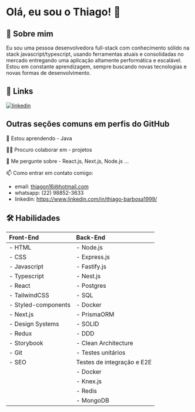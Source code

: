 
# Olá, eu sou o Thiago! 👋


## 🚀 Sobre mim
Eu sou uma pessoa desenvolvedora full-stack com conhecimento sólido na stack javascript/typescript, usando ferramentas atuais e consolidadas no mercado entregando uma aplicação altamente performática e escalável. Estou em constante aprendizagem, sempre buscando novas tecnologias e novas formas de desenvolvimento.


## 🔗 Links
[![linkedin](https://img.shields.io/badge/linkedin-0A66C2?style=for-the-badge&logo=linkedin&logoColor=white)](https://www.linkedin.com/in/thiago-barbosa1999/)



## Outras seções comuns em perfis do GitHub

🧠 Estou aprendendo - Java

👯‍♀️ Procuro colaborar em - projetos

💬 Me pergunte sobre - React.js, Next.js, Node.js ...

📫 Como entrar em contato comigo:
    
- email: thiagon16@hotmail.com 
- whatsapp: (22) 98852-3633
- linkedin: https://www.linkedin.com/in/thiago-barbosa1999/






## 🛠 Habilidades
| Front-End         | Back-End |
| :---------------- | :------ |
| - HTML        |  - Node.js    |
| - CSS        |   - Express.js   |
| - Javascript    |  - Fastify.js  |
| - Typescript  |  - Nest.js   |
| - React  |  - Postgres   |
| - TailwindCSS |  - SQL   |
| - Styled-components  |  - Docker   |
| - Next.js  |  - PrismaORM   |
| - Design Systems  |  - SOLID   |
| - Redux  |  - DDD   |
| - Storybook  |  - Clean Architecture   |
| - Git  |  - Testes unitários   |
| - SEO  | Testes de integração e E2E   |
|   | - Docker  |
|   | - Knex.js  |
|   | - Redis  |
|   | - MongoDB  |
